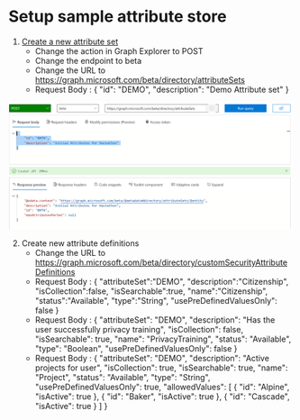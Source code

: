 # Setup sample attribute store

1. [Create a new attribute set](https://docs.microsoft.com/en-us/graph/api/directory-post-attributesets?view=graph-rest-beta&tabs=http#examples)
    * Change the action in Graph Explorer to POST
    * Change the endpoint to beta
    * Change the URL to https://graph.microsoft.com/beta/directory/attributeSets
    * Request Body : { "id": "DEMO", "description": "Demo Attribute set" } 

![Graph Explorer create new attribute set](/new-attributeset.png)

2. Create new attribute definitions
    * Change the URL to https://graph.microsoft.com/beta/directory/customSecurityAttributeDefinitions
    * Request Body : { "attributeSet":"DEMO", "description":"Citizenship", "isCollection":false, "isSearchable":true, "name":"Citizenship", "status":"Available", "type":"String", "usePreDefinedValuesOnly": false }
    * Request Body : { "attributeSet": "DEMO", "description": "Has the user successfully privacy training", "isCollection": false, "isSearchable": true, "name": "PrivacyTraining", "status": "Available", "type": "Boolean", "usePreDefinedValuesOnly": false }
    * Request Body : { "attributeSet": "DEMO", "description": "Active projects for user", "isCollection": true, "isSearchable": true, "name": "Project", "status": "Available", "type": "String", "usePreDefinedValuesOnly": true, "allowedValues": [ {  "id": "Alpine", "isActive": true }, { "id": "Baker", "isActive": true }, { "id": "Cascade", "isActive": true } ] }